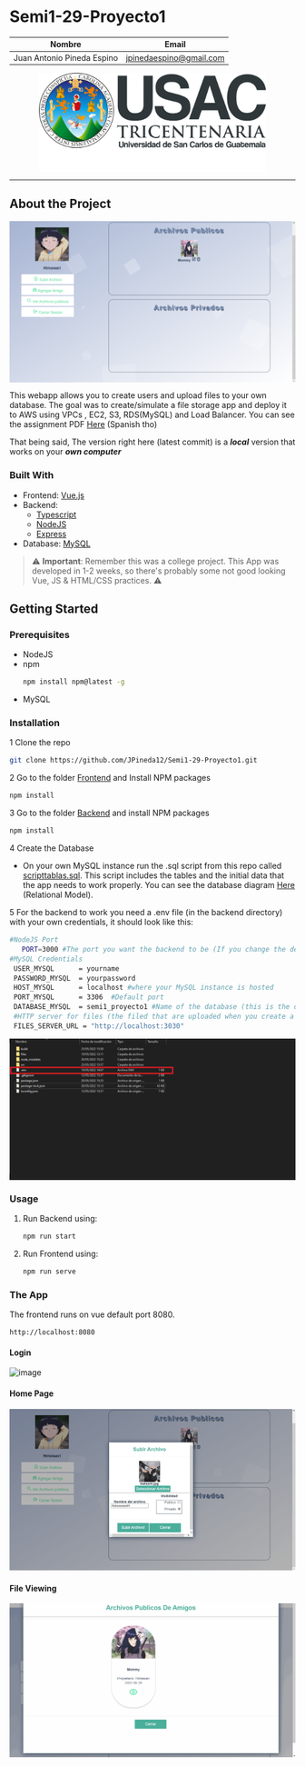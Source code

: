 # Semi1-29-Proyecto1

| Nombre                             | Email|
|------------------------------------|-----------|
| Juan Antonio Pineda Espino              | jpinedaespino@gmail.com |

  <p align="center"> 
  <img align="center" width=400px src="doc-imgs/logo_usac.svg" />
  </p>

<hr>

## About the Project

<p align="center"> 
  <img align="center" src="doc-imgs/Home.png" />
</p>

This webapp allows you to create users and upload files to your own database. The goal was to create/simulate a file storage app and deploy it to AWS using VPCs , EC2, S3, RDS(MySQL) and Load Balancer. You can see the assignment PDF [Here]([SEMI1]_Proyecto1_2S2021.pdf) (Spanish tho)

That being said, The version right here (latest commit) is a <em>**local**</em> version that works on your <em>**own computer**</em> 

### Built With
* Frontend: [Vue.js](https://vuejs.org)
* Backend: 
  * [Typescript](https://jquery.com)
  * [NodeJS](https://nodejs.org)
  * [Express](https://expressjs.com)
* Database: [MySQL](https://www.mysql.com)



> :warning: **Important**: Remember this was a college project. This App was developed in 1-2 weeks, so there's probably some not good looking Vue, JS & HTML/CSS practices. :warning:

<!-- GETTING STARTED -->
## Getting Started

### Prerequisites

* NodeJS
* npm
  ```sh
  npm install npm@latest -g
  ```
* MySQL 

### Installation

1 Clone the repo
   ```sh
   git clone https://github.com/JPineda12/Semi1-29-Proyecto1.git
   ```
2 Go to the folder [Frontend](Frontend) and Install NPM packages
   ```sh
   npm install
   ```
3 Go to the folder [Backend](Backend) and install NPM packages
   ```sh
   npm install
   ```
4 Create the Database
  - On your own MySQL instance run the .sql script from this repo called [scripttablas.sql](scripttablas.sql). This script includes the tables and the initial data that the app needs to work properly. You can see the database diagram [Here](doc-imgs/diagrama.svg) (Relational Model).

5 For the backend to work you need a .env file (in the backend directory) with your own credentials, it should look like this: 
   ```sh
   #NodeJS Port
      PORT=3000 #The port you want the backend to be (If you change the default (3000), you should also change it in frontend's main.js file )
   #MySQL Credentials
    USER_MYSQL      = yourname
    PASSWORD_MYSQL  = yourpassword
    HOST_MYSQL      = localhost #where your MySQL instance is hosted
    PORT_MYSQL      = 3306  #Default port
    DATABASE_MYSQL  = semi1_proyecto1 #Name of the database (this is the default that is created in scripttablas.sql
    #HTTP server for files (the filed that are uploaded when you create a new user (profile picture), or upload files to your drive (imgs or PDFS)
    FILES_SERVER_URL = "http://localhost:3030"
   ```
  <p align="center"> 
  <img align="center" src="doc-imgs/env.png" />
  </p>


### Usage
1. Run Backend using:
   ```sh
   npm run start
   ```
2. Run Frontend using:
   ```sh
   npm run serve
   ```
### The App 

The frontend runs on vue default port 8080. 

```
http://localhost:8080
```
#### Login
![image](https://user-images.githubusercontent.com/39974147/171285024-2759983a-460e-4874-ab97-e52809972b28.png)


#### Home Page
![image](doc-imgs/gif_home.gif)

#### File Viewing
![image](doc-imgs/View%20File.gif)
